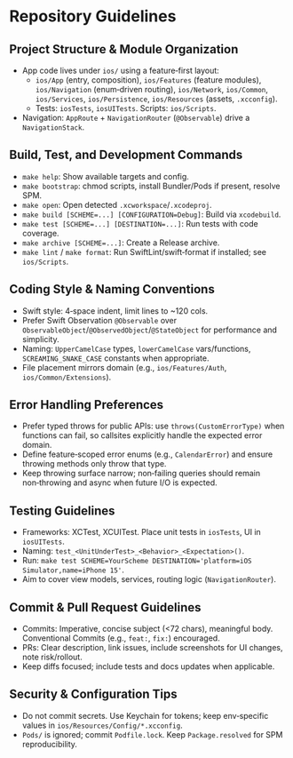 # Repository Guidelines

## Project Structure & Module Organization
- App code lives under `ios/` using a feature‑first layout:
  - `ios/App` (entry, composition), `ios/Features` (feature modules), `ios/Navigation` (enum‑driven routing), `ios/Network`, `ios/Common`, `ios/Services`, `ios/Persistence`, `ios/Resources` (assets, `.xcconfig`).
  - Tests: `iosTests`, `iosUITests`. Scripts: `ios/Scripts`.
- Navigation: `AppRoute` + `NavigationRouter` (`@Observable`) drive a `NavigationStack`.

## Build, Test, and Development Commands
- `make help`: Show available targets and config.
- `make bootstrap`: chmod scripts, install Bundler/Pods if present, resolve SPM.
- `make open`: Open detected `.xcworkspace`/`.xcodeproj`.
- `make build [SCHEME=...] [CONFIGURATION=Debug]`: Build via `xcodebuild`.
- `make test [SCHEME=...] [DESTINATION=...]`: Run tests with code coverage.
- `make archive [SCHEME=...]`: Create a Release archive.
- `make lint` / `make format`: Run SwiftLint/swift‑format if installed; see `ios/Scripts`.

## Coding Style & Naming Conventions
- Swift style: 4‑space indent, limit lines to ~120 cols.
- Prefer Swift Observation `@Observable` over `ObservableObject`/`@ObservedObject`/`@StateObject` for performance and simplicity.
- Naming: `UpperCamelCase` types, `lowerCamelCase` vars/functions, `SCREAMING_SNAKE_CASE` constants when appropriate.
- File placement mirrors domain (e.g., `ios/Features/Auth`, `ios/Common/Extensions`).

## Error Handling Preferences
- Prefer typed throws for public APIs: use `throws(CustomErrorType)` when functions can fail, so callsites explicitly handle the expected error domain.
- Define feature‑scoped error enums (e.g., `CalendarError`) and ensure throwing methods only throw that type.
- Keep throwing surface narrow; non‑failing queries should remain non‑throwing and async when future I/O is expected.

## Testing Guidelines
- Frameworks: XCTest, XCUITest. Place unit tests in `iosTests`, UI in `iosUITests`.
- Naming: `test_<UnitUnderTest>_<Behavior>_<Expectation>()`.
- Run: `make test SCHEME=YourScheme DESTINATION='platform=iOS Simulator,name=iPhone 15'`.
- Aim to cover view models, services, routing logic (`NavigationRouter`).

## Commit & Pull Request Guidelines
- Commits: Imperative, concise subject (<72 chars), meaningful body. Conventional Commits (e.g., `feat:`, `fix:`) encouraged.
- PRs: Clear description, link issues, include screenshots for UI changes, note risk/rollout.
- Keep diffs focused; include tests and docs updates when applicable.

## Security & Configuration Tips
- Do not commit secrets. Use Keychain for tokens; keep env‑specific values in `ios/Resources/Config/*.xcconfig`.
- `Pods/` is ignored; commit `Podfile.lock`. Keep `Package.resolved` for SPM reproducibility.
